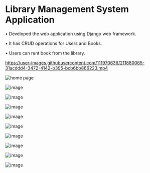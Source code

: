 ﻿# Library Management System Application
• Developed the web application using Django web framework.

• It has CRUD operations for Users and Books.

• Users can rent book from the library.




https://user-images.githubusercontent.com/111970636/211880065-31acddd4-3472-4142-b395-bcb6bb866223.mp4





![home page](https://user-images.githubusercontent.com/111970636/204872615-7bb2cba6-ea1d-44d7-921a-984c953d0f48.jpg)


![image](https://user-images.githubusercontent.com/111970636/204872834-36097a6a-55f2-4a97-9dc7-124412c92402.png)


![image](https://user-images.githubusercontent.com/111970636/205284437-cc3b6443-659e-41cb-955d-e73e8a7bb0c9.png)


![image](https://user-images.githubusercontent.com/111970636/205284511-f6442ad4-3831-4259-99c2-6fa35cd090ad.png)




![image](https://user-images.githubusercontent.com/111970636/205284720-14d27050-32d5-45cb-93cc-0435906026d5.png)


![image](https://user-images.githubusercontent.com/111970636/205284795-e37fc64c-a69f-4a2f-acb5-ce70ccbdd62e.png)


![image](https://user-images.githubusercontent.com/111970636/205284833-3e7775fd-2b1c-4f64-aa9d-f9d8f063072a.png)


![image](https://user-images.githubusercontent.com/111970636/205284881-ec30dc9c-e13f-4583-b080-9fbc12f24544.png)


![image](https://user-images.githubusercontent.com/111970636/205285176-878bd477-cd88-4d1a-9b56-35a4dff89ea9.png)


![image](https://user-images.githubusercontent.com/111970636/205285226-20fe1957-7616-4e5f-9a6d-f9cf5fd946c2.png)

